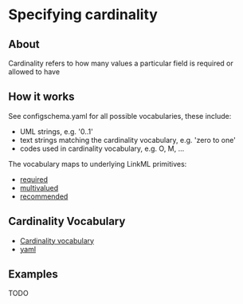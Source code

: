 # Specifying cardinality

## About

Cardinality refers to how many values a particular field is required or allowed to have

## How it works

See configschema.yaml for all possible vocabularies, these include:

- UML strings, e.g. '0..1'
- text strings matching the cardinality vocabulary, e.g. 'zero to one'
- codes used in cardinality vocabulary, e.g. O, M, ...

The vocabulary maps to underlying LinkML primitives:

- [required](https://w3id.org/linkml/required)
- [multivalued](https://w3id.org/linkml/multivalued)
- [recommended](https://w3id.org/linkml/recommended)

## Cardinality Vocabulary

* [Cardinality vocabulary](../../datamodel/Cardinality/)
* [yaml](../../datamodel/configschema.yaml)

## Examples

TODO
